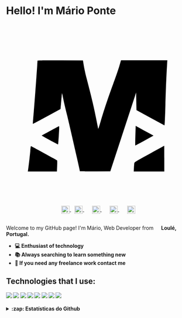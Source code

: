 # Hello! I'm Mário Ponte

<p align="center">
  <a href="https://marioponte.github.io/Portfolio" target="_blank">
    <svg xmlns="http://www.w3.org/2000/svg" viewBox="0 0 500.000000 500.000000" {...props}>
        <path fill={props.fill} 
            d="M85 100.2c0 6.3-7.7 112.4-10 138.1-1.7 18.2-2.8 33.2-2.6 33.5.3.2 17.3-8.8 37.8-20l37.3-20.5 1.9-21.6c1.1-12 2-21.6 2.2-21.4.1.1 1.6 7 3.3 15.2 1.6 8.3 6.4 28.5 10.5 45 6.1 24.8 34.6 149.6 34.6 151.9 0 .3 18.6.5 41.2.4l41.3-.3 28.7-87.5c15.8-48.1 31.5-96.3 35-107l6.3-19.5.5 23.9.5 23.9 38 20.8 38 20.8.7-7.7c.4-4.2 1.2-26.2 1.8-48.7.9-37.3 2.9-83.8 4.6-110.3l.6-10.2H311.5l-4.3 15.1c-2.3 8.2-9.9 30.4-16.9 49.2-14.1 38.3-25.1 71.3-33.9 101.4-3.2 11.2-6.1 20.3-6.4 20.3-.3 0-3.1-13.6-6.4-30.3-5.2-27.1-13-59.6-26-109.2-2.4-9.4-5.5-23.5-6.9-31.5l-2.4-14.5-61.6-.3c-49.2-.2-61.7 0-61.7 1z"
        />
        <path fill={props.fill} 
            d="M350.5 303.6c-.4 14.6-.5 26.7-.3 26.8.1.1 11.4-5.8 24.9-13.3l24.6-13.6-18.1-9.8c-10-5.4-20.9-11.4-24.2-13.2l-6.1-3.4-.8 26.5zM119.5 290.6c-12.6 6.9-23.1 12.7-23.2 12.8-.1.1 9.7 5.7 21.9 12.4s22.4 12 22.7 11.7c.5-.5 2.9-37 3-45.8.1-2-.2-3.7-.6-3.7-.5 0-11.1 5.7-23.8 12.6zM388.3 353.4c-37.7 20.7-40.3 22.3-40.7 25.1-.3 1.6-.7 7.4-1 12.7l-.5 9.8H429v-35c0-19.3-.1-35-.2-34.9-.2.1-18.4 10.1-40.5 22.3zM66.6 334.2c-.3 1.3-.8 6.1-1.1 10.8-.5 7.8-4.7 43.3-6.1 52.2l-.6 3.8h78.9l.7-14.7c.3-8.1.3-15-.1-15.4-1-.9-70-38.9-70.8-38.9-.2 0-.7 1-.9 2.2z"
        />
    </svg>
  </a>
</p>

<p align="center" style="margin: -20px 0 30px">
  <a href="https://www.facebook.com/mario.ponte.79/" target="_blank" style='margin-right:10px'>
    <img align="center" src="https://cdn.jsdelivr.net/npm/simple-icons@3.0.1/icons/facebook.svg" alt="facebook" height="22px" width="22px" />
  </a>
  <a href="https://www.instagram.com/mariopontedev" target="_blank" style='margin-right:10px'>
    <img align="center" src="https://cdn.jsdelivr.net/npm/simple-icons@3.0.1/icons/instagram.svg" alt="facebook" height="22px" width="22px" />
  </a>
  &nbsp;&nbsp;
  <a href="https://www.linkedin.com/in/m%C3%A1rio-ponte/" target="_blank" style='margin-right:10px'>
    <img align="center" src="https://cdn.jsdelivr.net/npm/simple-icons@3.0.1/icons/linkedin.svg" alt="linkedin" height="22px" width="22px" />
  </a>
  &nbsp;&nbsp;
  <a href="https://api.whatsapp.com/send/?phone=351934023737&text&app_absent=0" target="_blank" style='margin-right:10px'>
    <img align="center" src="https://cdn.jsdelivr.net/npm/simple-icons@3.0.1/icons/whatsapp.svg" alt="whatsapp" height="22px" width="22px" />
  </a>
  &nbsp;&nbsp;
  <a href="mailto:ponteolavo30@gmail.com" target="_blank">
    <img align="center" src="https://cdn.jsdelivr.net/npm/simple-icons@3.0.1/icons/mail-dot-ru.svg" alt="email" height="22px" width="22px" />
  </a>
</p>

Welcome to my GitHub page!
I'm Mário, Web Developer from <img src="https://cdn-icons-png.flaticon.com/512/197/197463.png" width="13"/> <strong>Loulé, Portugal<strong>.

<ul>
  <li>💻 Enthusiast of technology</li>
  <li>📚 Always searching to learn something new</li>
  <li>💬 If you need any freelance work contact me</li>
</ul>
  
<h2>Technologies that I use:</h2>
<img src="https://img.shields.io/badge/HTML5-E34F26?style=for-the-badge&logo=HTML5&logoColor=white" />
<img src="https://img.shields.io/badge/CSS3-1572B6?style=for-the-badge&logo=CSS3&logoColor=white" />
<img src="https://img.shields.io/badge/JavaScript-F7DF1E?style=for-the-badge&logo=JavaScript&logoColor=black" />
<img src="https://img.shields.io/badge/React-45B8D8?style=for-the-badge&logo=React&logoColor=white" />
<img src="https://img.shields.io/badge/Next.Js-000000?style=for-the-badge&logo=nextdotjs&logoColor=white" />
<img src="https://img.shields.io/badge/PHP-777BB4?style=for-the-badge&logo=PHP&logoColor=white" />
<img src="https://img.shields.io/badge/Bootstrap-563D7C?style=for-the-badge&logo=Bootstrap&logoColor=white" />
<img src="https://img.shields.io/badge/Git-F05034?style=for-the-badge&logo=Git&logoColor=white" />

<br/>
<br/>

<details>
<summary>:zap: Estatísticas do Github </summary>
<div align="center"><img align="center" src="https://github-readme-stats.vercel.app/api/top-langs?username=MarioPonte&show_icons=true&locale=en&layout=compact&theme=swift" alt="Readme-stats" /></div>  
<br/><br/>
<div align="center"><img align="center" src="https://github-readme-streak-stats.herokuapp.com?user=MarioPonte&theme=swift&hide_border=true&date_format=j%20M%5B%20Y%5D" alt="Readme-streak-stats" /></div>
</details>

